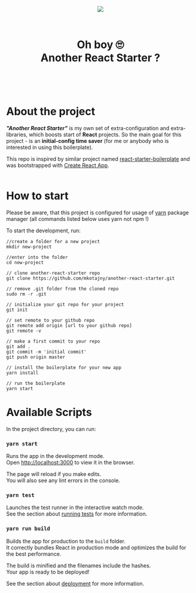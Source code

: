 <p align="center">
  <img src="https://user-images.githubusercontent.com/33925073/144180579-049ed1d2-5dc9-456e-b7c3-e40bc93ef6b2.jpg" />
</p>
<br/>
<h1 align="center">Oh boy &#128580;<br/>Another React Starter ?</h1>
<br/><br/><br/>

# About the project
**_"Another React Starter"_** is my own set of extra-configuration and extra-libraries, which boosts start of **React** projects. So the main goal for this project - is an **initial-config time saver**
(for me or anybody who is interested in using this boilerplate).

This repo is inspired by similar project named [react-starter-boilerplate](https://github.com/TheSoftwareHouse/react-starter-boilerplate) and was bootstrapped with [Create React App](https://github.com/facebook/create-react-app).
<br/><br/>

# How to start

Please be aware, that this project is configured for usage of [yarn](https://yarnpkg.com/) package manager (all commands listed below uses yarn not npm !)

To start the development, run:

```
//create a folder for a new project
mkdir new-project 

//enter into the folder
cd new-project 

// clone another-react-starter repo
git clone https://github.com/mkotajny/another-react-starter.git  

// remove .git folder from the cloned repo
sudo rm -r .git

// initialize your git repo for your project
git init

// set remote to your github repo
git remote add origin [url to your github repo]
git remote -v

// make a first commit to your repo
git add .
git commit -m 'initial commit'
git push origin master

// install the boilerplate for your new app
yarn install

// run the boilerplate
yarn start
```

# Available Scripts

In the project directory, you can run:

### `yarn start`

Runs the app in the development mode.\
Open [http://localhost:3000](http://localhost:3000) to view it in the browser.

The page will reload if you make edits.\
You will also see any lint errors in the console.

### `yarn test`

Launches the test runner in the interactive watch mode.\
See the section about [running tests](https://facebook.github.io/create-react-app/docs/running-tests) for more information.

### `yarn run build`

Builds the app for production to the `build` folder.\
It correctly bundles React in production mode and optimizes the build for the best performance.

The build is minified and the filenames include the hashes.\
Your app is ready to be deployed!

See the section about [deployment](https://facebook.github.io/create-react-app/docs/deployment) for more information.
